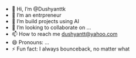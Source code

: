 - 👋 Hi, I’m @Dushyanttk
- 👀 I’m an entrpreneur
- 🌱 I’m build projects using AI
- 💞️ I’m looking to collaborate on ...
- 📫 How to reach me dushyantt@yahoo.com
- 😄 Pronouns: ...
- ⚡ Fun fact: I always bounceback, no matter what

<!---
Dushyanttk/Dushyanttk is a ✨ special ✨ repository because its `README.md` (this file) appears on your GitHub profile.
You can click the Preview link to take a look at your changes.
--->
